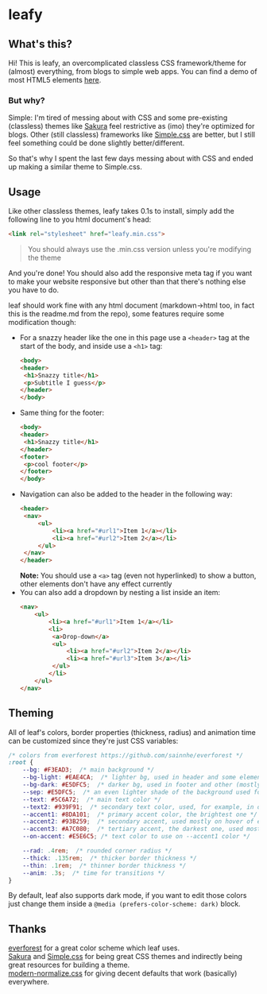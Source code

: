 # leafy
## What's this?
Hi! This is leafy, an overcomplicated classless CSS framework/theme for (almost) everything, from blogs to simple web apps.
You can find a demo of most HTML5 elements [here](https://spacefall.github.io/leafy/demo.html).
### But why?
Simple: I'm tired of messing about with CSS and some pre-existing (classless) themes like [Sakura](https://github.com/oxalorg/sakura) feel restrictive as (imo) they're optimized for blogs. Other (still classless) frameworks like [Simple.css](https://simplecss.org) are better, but I still feel something could be done slightly better/different.

So that's why I spent the last few days messing about with CSS and ended up making a similar theme to Simple.css.

## Usage
Like other classless themes, leafy takes 0.1s to install, simply add the following line to you html document's head:
```html
<link rel="stylesheet" href="leafy.min.css">
```
> You should always use the .min.css version unless you're modifying the theme

And you're done! You should also add the responsive meta tag if you want to make your website responsive but other than that there's nothing else you have to do.

leaf should work fine with any html document (markdown->html too, in fact this is the readme.md from the repo), some features require some modification though:
- For a snazzy header like the one in this page use a `<header>` tag at the start of the body, and inside use a `<h1>` tag:
  ```html
  <body>  
  <header>  
   <h1>Snazzy title</h1>  
   <p>Subtitle I guess</p>  
  </header>  
  </body>
  ``` 
- Same thing for the footer:
  ```html
  <body>  
  <header>  
   <h1>Snazzy title</h1>
  </header>  
  <footer>  
   <p>cool footer</p>  
  </footer>  
  </body>
  ``` 
- Navigation can also be added to the header in the following way:
  ```html
  <header>  
   <nav> 
       <ul>
           <li><a href="#url1">Item 1</a></li>
           <li><a href="#url2">Item 2</a></li>
       </ul>
   </nav>
  </header>
  ``` 
  **Note:** You should use a `<a>` tag (even not hyperlinked) to show a button, other elements don't have any effect currently
- You can also add a dropdown by nesting a list inside an item:
  ```html
  <nav>
      <ul>
          <li><a href="#url1">Item 1</a></li>
          <li>  
           <a>Drop-down</a>  
           <ul>
               <li><a href="#url2">Item 2</a></li>
               <li><a href="#url3">Item 3</a></li>
           </ul>
          </li>
      </ul>
  </nav>
  ``` 

## Theming
All of leaf's colors, border properties (thickness, radius) and animation time can be customized since they're just CSS variables:
```css
/* colors from everforest https://github.com/sainnhe/everforest */
:root {
    --bg: #F3EAD3;  /* main background */
    --bg-light: #EAE4CA;  /* lighter bg, used in header and some elements (mainly text) */
    --bg-dark: #E5DFC5;  /* darker bg, used in footer and other (mostly input) elements */
    --sep: #E5DFC5;  /* an even lighter shade of the background used for borders */
    --text: #5C6A72;  /* main text color */
    --text2: #939F91;  /* secondary text color, used, for example, in disabled elements */
    --accent1: #8DA101;  /* primary accent color, the brightest one */
    --accent2: #93B259;  /* secondary accent, used mostly on hover of elements */
    --accent3: #A7C080;  /* tertiary accent, the darkest one, used mostly when elements are clicked */
    --on-accent: #E5E6C5; /* text color to use on --accent1 color */

    --rad: .4rem;  /* rounded corner radius */
    --thick: .135rem;  /* thicker border thickness */
    --thin: .1rem;  /* thinner border thickness */
    --anim: .3s;  /* time for transitions */
}  
```
By default, leaf also supports dark mode, if you want to edit those colors just change them inside a `@media (prefers-color-scheme: dark)` block.


## Thanks
[everforest](https://github.com/sainnhe/everforest) for a great color scheme which leaf uses.  
[Sakura](https://github.com/oxalorg/sakura) and [Simple.css](https://simplecss.org) for being great CSS themes and indirectly being great resources for building a theme.  
[modern-normalize.css](https://github.com/sindresorhus/modern-normalize) for giving decent defaults that work (basically) everywhere.

